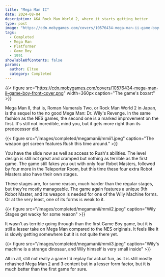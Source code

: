 ```yaml
---
title: "Mega Man II"
date: 2024-08-04
description: AKA Rock Man World 2, where it starts getting better
type: post
image: "https://cdn.mobygames.com/covers/10576434-mega-man-ii-game-boy-front-cover.png"
tags:
  - Completed
  - Mega Man
  - Platformer
  - Game Boy
  - 1991
showTableOfContents: false
params:
  author: Eltee
  category: Completed
---
```


{{< figure src="https://cdn.mobygames.com/covers/10576434-mega-man-ii-game-boy-front-cover.png" width=360px caption="The game's boxart" >}}

Mega Man II, that is, Roman Numerals Two, or Rock Man World 2 in Japan, is the sequel to the no good Mega Man: Dr. Wily's Revenge. In the same fashion as the NES games, the second one is a marked improvement on the first. It's still not incredible, mind you, but it gets more right than its predecessor did.

{{< figure src="/images/completed/megamanii/mmii1.jpeg" caption="The weapon get screen features Rush this time around." >}}

You have the slide now as well as access to Rush's abilities. The level design is still not great and cramped but nothing as terrible as the first game. The game still fakes you out with only four Robot Masters, followed by four more in the Teleporter Room, but this time these four extra Robot Masters also have their own stages.

These stages are, for some reason, much harder than the regular stages, but they're mostly manageable. The game again features a unique 9th Robot Master, and its weapon is needed for one of the Wily Machine forms. Or at the very least, one of its forms is weak to it.

{{< figure src="/images/completed/megamanii/mmii2.jpeg" caption="Wily Stages get wacky for some reason" >}}

It wasn't as terrible going through than the first Game Boy game, but it is still a lesser take on Mega Man compared to the NES originals. It feels like it is slowly getting somewhere but it is not quite there yet.

{{< figure src="/images/completed/megamanii/mmii3.jpeg" caption="Wily's machine is a strange dinosaur, and Wily himself is very small inside" >}}

All in all, still not really a game I'd replay for actual fun, as it is still mostly rehashed Mega Man 2 and 3 content but in a lesser form factor, but it is much better than the first game for sure.